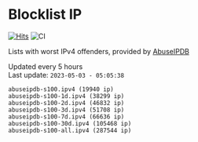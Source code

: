 # Blocklist IP

[![Hits](https://hits.seeyoufarm.com/api/count/incr/badge.svg?url=https%3A%2F%2Fgithub.com%2Fborestad%2Fblocklist-ip%2F&count_bg=%2379C83D&title_bg=%23555555&icon=&icon_color=%23E7E7E7&title=hits&edge_flat=false)](https://hits.seeyoufarm.com)  ![CI](https://img.shields.io/github/workflow/status/borestad/blocklist-ip/CI?style=flat-square)

Lists with worst IPv4 offenders, provided by [AbuseIPDB](https://www.abuseipdb.com/)

<!-- FOOTER-PLACEHOLDER -->
Updated every 5 hours<br>
Last update: `2023-05-03 - 05:05:38`
```
abuseipdb-s100.ipv4 (19940 ip)
abuseipdb-s100-1d.ipv4 (38299 ip)
abuseipdb-s100-2d.ipv4 (46832 ip)
abuseipdb-s100-3d.ipv4 (51708 ip)
abuseipdb-s100-7d.ipv4 (66636 ip)
abuseipdb-s100-30d.ipv4 (105468 ip)
abuseipdb-s100-all.ipv4 (287544 ip)
```
